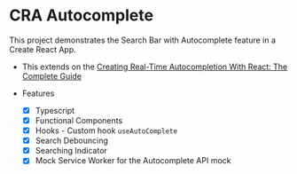 # CRA Autocomplete

This project demonstrates the Search Bar with Autocomplete feature in a Create React App.

- This extends on the [Creating Real-Time Autocompletion With React: The Complete Guide](https://medium.com/swlh/creating-real-time-autocompletion-with-react-the-complete-guide-39a3bee7e38c)

- Features
    - [x] Typescript
    - [x] Functional Components
    - [x] Hooks - Custom hook `useAutoComplete`
    - [x] Search Debouncing
    - [x] Searching Indicator
    - [x] Mock Service Worker for the Autocomplete API mock